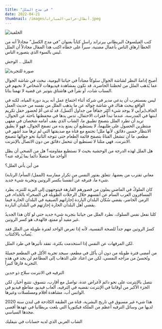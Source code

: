 ```yaml
---
title: "في مدح الملل "
date: 2022-04-21
thumbnail: /images/أبطال-حرامي-السيارات.jpeg
---
```

![الخلفية](/images/أبطال-حرامي-السيارات.jpeg)

كتب الفيلسوفُ البريطاني بيرتراند راسل كتاباً بعنوان “في مدح الكسل” مجادلاً أنه من الخطأ ارهاق الناس بأعمال مضنية، سيراً على خطاه اكتب هذا المقال مجادلاً أن الملل ليس بالسوء الذي يتصوره الناس.

الملل .. الوحش

![صورة للتجربة](/images/إسلام-الجيزاوي-عمر-الشققي-.png)

أصبح إدامةُ النظر لشاشة الجوال سلوكاً معتاداً في حياتنا اليومية، نبحث في شاشة الجوال عما يُذهب الملل من لحظتنا الحاضرة، قد تكون بمشاهدة فيديوهات لأشخاص لا نحبهم في السناب شات، أو نقرأ في هاشتاق بتوتير عن قضية لا تهمنا بتاتا.

ليس بمستغرب أن يدعي مدير في شركة  أثناء اجتماع عمل أنه يريد دورة المياه، لكنه في الواقع يبحث هناك في شاشة جواله عن ما يذهب الملل من نفسه من حديث العمل الجاف(برأيي لا يوجد شيء أكثر جفافاً من جداول أكسل)، قد تُدعى أمٌ لحضور حفل تكريم ابنتها في المدرسة، عندما تبدأُ  فقرات الاحتفال، تدس يدها في محفظتها باحثة عن الجوال، تريد أن تطرد الملل بتصفح تطبيق ما، الشاب الذي يقف أمامه شخصان في  مقهى منتظرين الحصول على طلبهما، لا يستطيع أن يمنع يده من تصفح الجوال، فهو لا يطيق الانتظار خمس دقائق، لأنها ملل!
تجتمع مع فتاة مع صديقتها التي لم ترها منذ أشهر في مطعم، ما أن تنشغل الفتاةُ بتصفح قائمة الطعام حتى تتوجه الثانيةُ نحو جوالها تتصفح الانترنت، فهي مثلنا لا تستطيع أن تتحمل دقائق من دون الاتصال بالإنترنت.

هل الملل لهذه الدرجة من الوحشية بحيث لا نستطيع مقاومته؟  هل من الصحي أن يظل الواحد منا متصلاً دائما بما يُرفه عنه؟

من أين يأتي الملل؟

(الممل/ السأم/ الرتابة) معاني تقترب من بعضها، تتعلق بفتور النفس من تكرار ممارسة شيء ما، فنرفه عن أنفسنا بكسر الروتين وتجربة شيء جديد.

كان الملوكُ في الماضي يملون من قصورهم الفارهة فيتوجهون إلى البرية للتنزه، يطرد المسافرون العرب السأم عن أنفسهم خلال الرحلات الطويلة في الصحراء بالحُداء، في الزمن الحاضر، يقضي سُكان البلدان الباردة إجازاتهم الصيفية في البلدان الحارة فيما يقضي أهل البلدان الحارة إجازتهم في البلدان الباردة.

كلنا نفعل نفس السلوك، نطرد الملل من حياتنا بتجربة شيء جديد حتى لو كان هذا الجديدُ غير مفيد أو ممتع، فالهدف هو كسر الروتين.

كسرُ الروتين مهم جداً للصحة النفسية، لأنه إذا تعرض الواحد لفترة طويلة من الملل فقد يُصاب بالاكتئاب.

لكن المرفهات عن النفس إذا استخدمت بكثرة، تفقد تأثيرها في طرد الملل.

من أمضى فترة طويلة من دون أن يأكل في مطعم، سيجد تجربة الأكل في المطعم جميلةً وتُحسنُ من مزاجه النفسي، لكن من اعتاد على الذهاب إلى المطاعم لن يجد في هذه التجربة فارقاً كبيراً.

الترفيه في الانترنت سلاح ذو حدين

نتصل بالإنترنت على نحو دائم لأغراض عدة، تواصل مع أقارب، نتسوق، نتتبع أخبار، لكن الجزء الأكبر من أوقاتنا في الإنترنت نقضيه في الترفيه، ألعاب فيديو، مقاطع فيديو في الواتس أب، مشاهدة أفلام ومسلسلات وغيرها.

هذا شيء غير مسبوق في تاريخ البشرية، فتاة من الطبقة الكادحة في لندن سنة 2020 لديها من وسائل الترفيه أعظم من الملكة فيكتوريا التي بلغت بريطانيا في عهدها أقصى مجدها السياسي.

الشاب العربي الذي لديه حسابات في نتيفليك